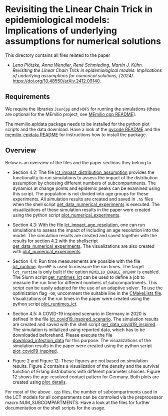 # Revisiting the Linear Chain Trick in epidemiological models: Implications of underlying assumptions for numerical solutions #

This directory contains all files related to the paper

- _Lena Plötzke, Anna Wendler, René Schmieding, Martin J. Kühn. Revisiting the Linear Chain Trick in epidemiological models: Implications of underlying assumptions for numerical solutions,  (2024)._ 
https://doi.org/10.48550/arXiv.2412.09140.

## Requirements
We require the libraries `JsonCpp` and `HDF5` for running the simulations (these are optional for the MEmilio project, see [MEmilio cpp README](https://github.com/SciCompMod/memilio/blob/main/cpp/README.md)).

The memilio.epidata package needs to be installed for the python plot scripts and the data download. 
Have a look at the [pycode README](../../../pycode/README.rst) and the [memilio-epidata README](../../../pycode/memilio-epidata/README.rst) for instructions how to install the package.

## Overview
Below is an overview of the files and the paper sections they belong to.

- Section 4.2: The file [lct_impact_distribution_assumption](lct_impact_distribution_assumption.cpp) provides the functionality to run simulations to assess the impact of the distribution assumption by choosing different numbers of subcompartments. The dynamics at change points and epidemic peaks can be examined using this script. The population is not divided into age groups for these experiments. All simulation results are created and saved in `.h5` files when the shell script [get_data_numerical_experiments](get_data_numerical_experiments.sh) is executed. The visualizations of these simulation results in the paper were created using the python script [plot_numerical_experiments](plot_numerical_experiments.py).

- Section 4.3: With the file [lct_impact_age_resolution](lct_impact_age_resolution.cpp), one can run simulations to assess the impact of including an age resolution into the model. The simulation results are created and saved together with the results for section 4.2 with the shellscript [get_data_numerical_experiments](get_data_numerical_experiments.sh). The visualizations are also created with [plot_numerical_experiments](plot_numerical_experiments.py).

- Section 4.4: Run time measurements are possible with the file [lct_runtime](lct_runtime.cpp). `OpenMP` is used to measure the run times. The target `lct_runtime` is only built if the option `MEMILIO_ENABLE_OPENMP` is enabled. The Slurm script [get_runtimes_lct](get_runtimes_lct.sh) can be used to define a job to measure the run time for different numbers of subcompartments. This script can be easily adapted for the use of an adaptive solver. To use the optimization flag `-O0`, uncomment the suitable line in the [CMakeLists file](CMakeLists.txt). Visualizations of the run times in the paper were created using the python script [plot_runtimes_lct](plot_runtimes_lct.py).

- Section 4.5: A COVID-19 inspired scenario in Germany in 2020 is defined in the file [lct_covid19_inspired_scenario](lct_covid19_inspired_scenario.cpp). The simulation results are created and saved with the shell script [get_data_covid19_inspired](get_data_covid19_inspired.sh). 
The simulation is initialized using reported data, which has to be downloaded beforehand. Please execute the file [download_infection_data](download_data.py) for this purpose.
The visualizations of the simulation results in the paper were created using the python script [plot_covid19_inspired](plot_covid19_inspired.py).

- Figure 2 and Figure 12: These figures are not based on simulation results. Figure 2 contains a visualization of the density and the survival function of Erlang distributions with different parameter choices. Figure 12 shows the age-resolved contact pattern for Germany. Both plots are created using [plot_details](plot_details.py).


For most of the above `.cpp` files, the number of subcompartments used in the LCT models for all compartments can be controlled via the preprocessor macro NUM_SUBCOMPARTMENTS. Have a look at the files for further documentation or the shell scripts for the usage. 

